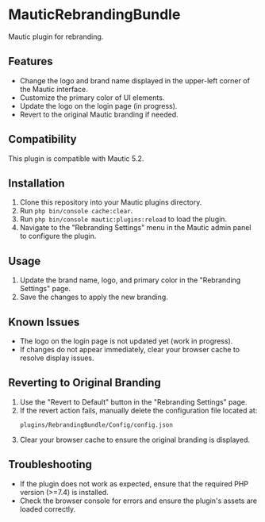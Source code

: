 # MauticRebrandingBundle

Mautic plugin for rebranding.

## Features
- Change the logo and brand name displayed in the upper-left corner of the Mautic interface.
- Customize the primary color of UI elements.
- Update the logo on the login page (in progress).
- Revert to the original Mautic branding if needed.

## Compatibility
This plugin is compatible with Mautic 5.2.

## Installation
1. Clone this repository into your Mautic plugins directory.
2. Run `php bin/console cache:clear`.
3. Run `php bin/console mautic:plugins:reload` to load the plugin.
4. Navigate to the "Rebranding Settings" menu in the Mautic admin panel to configure the plugin.

## Usage
1. Update the brand name, logo, and primary color in the "Rebranding Settings" page.
2. Save the changes to apply the new branding.

## Known Issues
- The logo on the login page is not updated yet (work in progress).
- If changes do not appear immediately, clear your browser cache to resolve display issues.

## Reverting to Original Branding
1. Use the "Revert to Default" button in the "Rebranding Settings" page.
2. If the revert action fails, manually delete the configuration file located at:
   ```
   plugins/RebrandingBundle/Config/config.json
   ```
3. Clear your browser cache to ensure the original branding is displayed.

## Troubleshooting
- If the plugin does not work as expected, ensure that the required PHP version (>=7.4) is installed.
- Check the browser console for errors and ensure the plugin's assets are loaded correctly.
